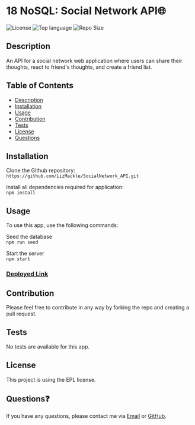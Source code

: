 # 18 NoSQL: Social Network API🌐
![License](https://img.shields.io/badge/License-EPL-orange?style=for-the-badge&logo) ![Top language](https://img.shields.io/github/languages/top/lizmackle/socialnetwork_api?style=for-the-badge&logo) ![Repo Size](https://img.shields.io/github/repo-size/lizmackle/socialnetwork_api?color=red&style=for-the-badge)

## Description
An API for a social network web application where users can share their thoughts, react to friend's thoughts, and create a friend list.

## Table of Contents
  - [Description](#description)
  - [Installation](#installation)
  - [Usage](#usage)
  - [Contribution](#contribution)
  - [Tests](#tests)
  - [License](#license)
  - [Questions](#questions)

## Installation
Clone the Github repository:<br>
`https://github.com/LizMackle/SocialNetwork_API.git`

Install all dependencies required for application:<br>
`npm install` 
  
## Usage
To use this app, use the following commands:

Seed the database<br>
`npm run seed`

Start the server<br>
`npm start`
  
### [Deployed Link]()

## Contribution
Please feel free to contribute in any way by forking the repo and creating a pull request.

## Tests
No tests are available for this app.

## License
This project is using the EPL license.

## Questions❓
If you have any questions, please contact me via [Email](mailto:liz.mackle@outlook.com) or [GitHub](https://github.com/LizMackle).



